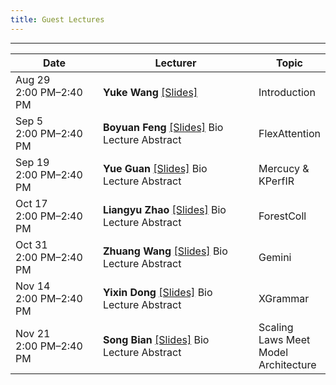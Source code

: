 ```yaml
---
title: Guest Lectures
---  
```


<style>
table th:first-of-type {
    width: 30%;
}
table th:nth-of-type(2) {
    width: 50%;
}
table th:nth-of-type(3) {
    width: 20%;
}

details summary {
    width: 200px;
    display: block; 
}
</style>

--- 
| Date   | Lecturer | Topic |
|--------|---------|-----------|
| <span style="float:left">Aug 29</span><span style="float:right">2:00 PM–2:40 PM</span> | **Yuke Wang** [[Slides]](./COMP620-MLSys-seminar_25Fall_lect1.pdf) | Introduction |
| <span style="float:left">Sep 5</span><span style="float:right">2:00 PM–2:40 PM</span> | **Boyuan Feng** [[Slides]](#)  <div style="display: inline-block;"><details><summary style="display: block; width: 100%; max-width: 200px">Bio</summary>Boyuan Feng is a PyTorch Core Developer working on PyTorch Compiler, Inductor, CUDAGraph, and Flex Attention.</details></div><div style="display: inline-block; margin-right: 10px;"><details><summary>Lecture Abstract</summary>FlexAttention is a novel compiler-driven programming model that allows implementing the majority of attention variants in a few lines of idiomatic PyTorch code. Since its release in PyTorch 2.5.0, many ML researchers have utilized it to customize their attention kernels without writing kernel code. In this talk, we present recent advances in FlexAttention. More details on our MLSys'25 paper (https://arxiv.org/pdf/2412.05496) and PyTorch Blog (https://pytorch.org/blog/flexattention-for-inference/)!</details></div> | FlexAttention |
| <span style="float:left">Sep 19</span><span style="float:right">2:00 PM–2:40 PM</span> | **Yue Guan** [[Slides]](./tensor_compilers.pdf) <div style="display: inline-block;"><details><summary style="display: block; width: 100%; max-width: 200px">Bio</summary>Yue Guan is a postdoctoral researcher at the University of California, San Diego, working with Prof. Yufei Ding in the Picasso Lab. He received his Ph.D. in Computer Science from Shanghai Jiao Tong University under the supervision of Prof. Jingwen Leng. His research focuses on efficient deep learning systems, spanning model compression, compiler optimization, and system design. His work has been published in top venues such as SOSP, OSDI, ASPLOS and HPCA.</details></div><div style="display: inline-block; margin-right: 10px;"><details><summary>Lecture Abstract</summary>The rapid growth of large language models (LLMs) requires better compilers for efficient use of multi-GPU systems. In this talk, I will introduce Mercury, a compiler that manages remote GPU memory as part of the memory hierarchy to optimize computation, storage, and communication. I will also present KPerfIR, a tool that adds profiling directly into the compilation process to help analyze GPU kernel performance. These approaches show how integrating optimization and performance analysis in compilers can improve the scalability and efficiency of LLMs.</details></div> | Mercucy & KPerfIR |
| <span style="float:left">Oct 17</span><span style="float:right">2:00 PM–2:40 PM</span> | **Liangyu Zhao** [[Slides]](#) <div style="display: inline-block;"><details><summary style="display: block; width: 100%; max-width: 200px">Bio</summary>Liangyu Zhao is a fourth-year PhD student at the University of Washington, advised by Prof. Arvind Krishnamurthy. His research focuses on machine learning systems, with an emphasis on network communication for distributed machine learning. Currently, he is a research scientist intern at Meta AI & Systems Co-Design team.</details></div><div style="display: inline-block; margin-right: 10px;"><details><summary>Lecture Abstract</summary>As modern DNN models grow ever larger, collective communications between the accelerators (allreduce, etc.) emerge as a significant performance bottleneck. Designing efficient communication schedules is challenging, given today's heterogeneous and diverse network fabrics. We present ForestColl, a tool that generates throughput-optimal schedules for any network topology. ForestColl constructs broadcast/aggregation spanning trees as the communication schedule, achieving theoretical optimality. Its schedule generation runs in strongly polynomial time and is highly scalable. ForestColl supports any network fabrics, including both switching fabrics and direct accelerator connections. We evaluated ForestColl on multi-box AMD MI250 and NVIDIA DGX A100 platforms. ForestColl showed significant improvements over the vendors' own optimized communication libraries, RCCL and NCCL, across various settings and in LLM training. ForestColl also outperformed other state-of-the-art schedule generation techniques with both more efficient generated schedules and substantially faster schedule generation speed.</details></div> | ForestColl |
| <span style="float:left">Oct 31</span><span style="float:right">2:00 PM–2:40 PM</span> | **Zhuang Wang** [[Slides]](#) <div style="display: inline-block;"><details><summary style="display: block; width: 100%; max-width: 200px">Bio</summary>Zhuang Wang is an Applied Scientist at Amazon Web Services AI. He received his Ph.D. degree in Computer Science from Rice University in 2023, fortunately advised by Prof. T. S. Eugene Ng. His current research interests focus on efficient training and inference systems for large language models.</details></div><div style="display: inline-block; margin-right: 10px;"><details><summary>Lecture Abstract</summary>Frequent failures are observed during large model training due to large-scale resources involved and extended training time. This talk presents Gemini, a distributed training system that enables fast failure recovery for large model training by checkpointing to CPU memory of the host machines with much larger aggregated bandwidth. However, two challenges prevent naïvely checkpointing to CPU memory. First, the availability of checkpoints in CPU memory cannot be guaranteed when failures occur. Second, since the communication traffic for training and checkpointing share the same network, checkpoint traffic can interfere with training traffic and harm training throughput. To address these two challenges, we propose: 1) a provably near-optimal checkpoint placement strategy to maximize the probability of failure recovery from checkpoints in CPU memory; and 2) a checkpoint traffic scheduling algorithm to minimize, if not eliminate, the interference of checkpoint traffic on model training. Our evaluation shows that Gemini achieves optimal checkpoint frequency, i.e., every iteration, and incurs no overhead on training throughput for large model training.</details></div> | Gemini |
| <span style="float:left">Nov 14</span><span style="float:right">2:00 PM–2:40 PM</span> | **Yixin Dong** [[Slides]](#) <div style="display: inline-block;"><details><summary style="display: block; width: 100%; max-width: 200px">Bio</summary>Yixin Dong is a Ph.D. student at Carnegie Mellon University, advised by Prof. Tianqi Chen, and a part-time researcher at xAI. His research focuses on building efficient and verifiable LLM agents. Before that, he received his B.Eng in Computer Science from Shanghai Jiao Tong University. Yixin is also a major contributor to several widely adopted open-source projects, including Apache TVM, MLC-LLM, and XGrammar.</details></div><div style="display: inline-block; margin-right: 10px;"><details><summary>Lecture Abstract</summary>XGrammar has become the de facto standard for guided decoding in the industry. Guided decoding aims to ensure that the outputs of large language models conform to user-defined structures or grammars by applying additional token masks during decoding. Over the past year since the release of XGrammar, we have made significant improvements. In this talk, I will introduce two exciting advancements. First, on the performance side, we have accelerated grammar compilation and mask generation by leveraging the Earley parser, cross-grammar caching, and JIT grammar compilation. Second, in terms of supported structures, we have designed the Structural Tag, a JSON-based DSL that can describe complex structures, naturally aligning with the needs of LLM agents and now publicly available across all major LLM engines. Finally, we will look ahead to the future goals of XGrammar.</details></div> | XGrammar |
| <span style="float:left">Nov 21</span><span style="float:right">2:00 PM–2:40 PM</span> | **Song Bian** [[Slides]](#) <div style="display: inline-block;"><details><summary style="display: block; width: 100%; max-width: 200px">Bio</summary>Song Bian is a final-year Ph.D. student at the University of Wisconsin-Madison, advised by Prof. Shivaram Venkataraman. His research focuses on building efficient training systems and designing inference-efficient large language models.</details></div><div style="display: inline-block; margin-right: 10px;"><details><summary>Lecture Abstract</summary>Scaling the number of parameters and the size of training data has proven to be an effective strategy for improving large language model (LLM) performance. Yet, as these models grow increasingly powerful and widely deployed, the cost of inference has become a pressing concern. In view of this, I ask the following question: Can we explicitly capture the trade-off between inference efficiency and accuracy of large language models? In this talk, I will demonstrate that the architecture of large language models significantly affects their inference efficiency. Motivated by this observation, we propose a conditional scaling law that extends the Chinchilla framework by incorporating architectural factors. We also introduce a search framework for discovering model architectures that are both inference-efficient and accurate. Finally, using the proposed scaling law and search framework, we predict optimized model architectures that outperform LLaMA‑3.2 in both accuracy and inference throughput, under the same training budget.</details></div> | Scaling Laws Meet Model Architecture |